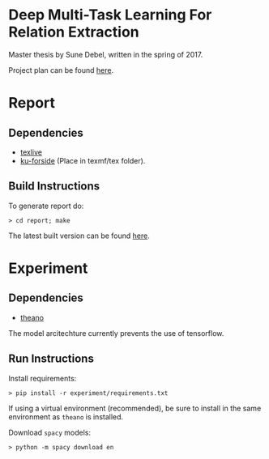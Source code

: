 # Deep Multi-Task Learning For Relation Extraction

Master thesis by Sune Debel, written in the spring of 2017.

Project plan can be found [here](https://app.teamweek.com/#p/dwtqvjq2igcforiqfiex).

# Report
## Dependencies
- [texlive](https://www.tug.org/texlive/)
- [ku-forside](http://www.math.ku.dk/~m00cha/) (Place in texmf/tex folder).

## Build Instructions
To generate report do:

    > cd report; make

The latest built version can be found [here](https://github.com/suned/thesis/raw/master/report/sune_debel_master_thesis.pdf).


# Experiment
## Dependencies
 - [theano](http://deeplearning.net/software/theano/install.html)
 
 The model arcitechture currently prevents the use of tensorflow.

## Run Instructions
Install requirements:

    > pip install -r experiment/requirements.txt

If using a virtual environment (recommended), be sure to install in the same
environment as `theano` is installed.

Download `spacy` models:

    > python -m spacy download en
